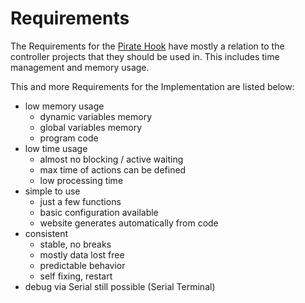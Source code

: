 # Requirements

The Requirements for the [Pirate Hook](00-hook.md) have mostly a relation to the controller projects that they should be used in. This includes time management and memory usage.

This and more Requirements for the Implementation are listed below:

- low memory usage
    - dynamic variables memory
    - global variables memory
    - program code
- low time usage
    - almost no blocking / active waiting
    - max time of actions can be defined
    - low processing time
- simple to use
    - just a few functions
    - basic configuration available
    - website generates automatically from code
- consistent
    - stable, no breaks
    - mostly data lost free
    - predictable behavior
    - self fixing, restart
- debug via Serial still possible (Serial Terminal)